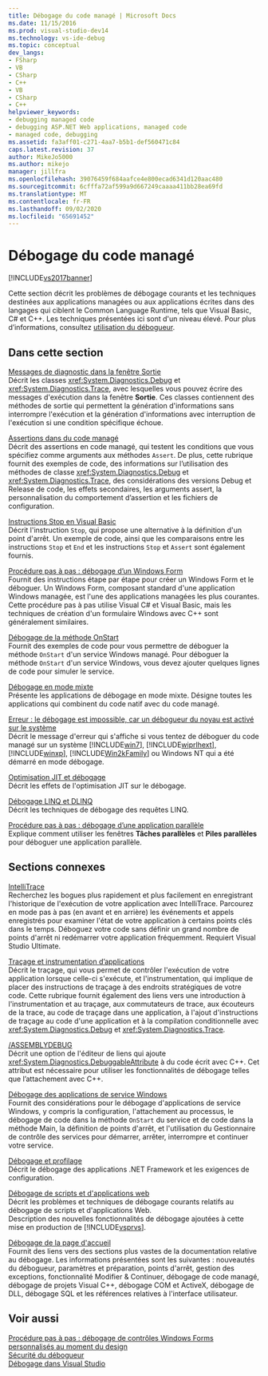 ```yaml
---
title: Débogage du code managé | Microsoft Docs
ms.date: 11/15/2016
ms.prod: visual-studio-dev14
ms.technology: vs-ide-debug
ms.topic: conceptual
dev_langs:
- FSharp
- VB
- CSharp
- C++
- VB
- CSharp
- C++
helpviewer_keywords:
- debugging managed code
- debugging ASP.NET Web applications, managed code
- managed code, debugging
ms.assetid: fa3aff01-c271-4aa7-b5b1-def560471c84
caps.latest.revision: 37
author: MikeJo5000
ms.author: mikejo
manager: jillfra
ms.openlocfilehash: 39076459f684aafce4e800ecad6341d120aac480
ms.sourcegitcommit: 6cfffa72af599a9d667249caaaa411bb28ea69fd
ms.translationtype: MT
ms.contentlocale: fr-FR
ms.lasthandoff: 09/02/2020
ms.locfileid: "65691452"
---
```

# <a name="debugging-managed-code"></a>Débogage du code managé
[!INCLUDE[vs2017banner](../includes/vs2017banner.md)]

Cette section décrit les problèmes de débogage courants et les techniques destinées aux applications managées ou aux applications écrites dans des langages qui ciblent le Common Language Runtime, tels que Visual Basic, C# et C++. Les techniques présentées ici sont d'un niveau élevé. Pour plus d’informations, consultez [utilisation du débogueur](../debugger/debugger-basics.md).  
  
## <a name="in-this-section"></a>Dans cette section  
 [Messages de diagnostic dans la fenêtre Sortie](../debugger/diagnostic-messages-in-the-output-window.md)  
 Décrit les classes <xref:System.Diagnostics.Debug> et <xref:System.Diagnostics.Trace>, avec lesquelles vous pouvez écrire des messages d'exécution dans la fenêtre **Sortie**. Ces classes contiennent des méthodes de sortie qui permettent la génération d'informations sans interrompre l'exécution et la génération d'informations avec interruption de l'exécution si une condition spécifique échoue.  
  
 [Assertions dans du code managé](../debugger/assertions-in-managed-code.md)  
 Décrit des assertions en code managé, qui testent les conditions que vous spécifiez comme arguments aux méthodes `Assert`. De plus, cette rubrique fournit des exemples de code, des informations sur l’utilisation des méthodes de classe <xref:System.Diagnostics.Debug> et <xref:System.Diagnostics.Trace>, des considérations des versions Debug et Release de code, les effets secondaires, les arguments assert, la personnalisation du comportement d’assertion et les fichiers de configuration.  
  
 [Instructions Stop en Visual Basic](../debugger/stop-statements-in-visual-basic.md)  
 Décrit l'instruction `Stop`, qui propose une alternative à la définition d'un point d'arrêt. Un exemple de code, ainsi que les comparaisons entre les instructions `Stop` et `End` et les instructions `Stop` et `Assert` sont également fournis.  
  
 [Procédure pas à pas : débogage d’un Windows Form](../debugger/walkthrough-debugging-a-windows-form.md)  
 Fournit des instructions étape par étape pour créer un Windows Form et le déboguer. Un Windows Form, composant standard d'une application Windows managée, est l'une des applications managées les plus courantes. Cette procédure pas à pas utilise Visual C# et Visual Basic, mais les techniques de création d'un formulaire Windows avec C++ sont généralement similaires.  
  
 [Débogage de la méthode OnStart](../debugger/how-to-debug-the-onstart-method.md)  
 Fournit des exemples de code pour vous permettre de déboguer la méthode `OnStart` d'un service Windows managé. Pour déboguer la méthode `OnStart` d'un service Windows, vous devez ajouter quelques lignes de code pour simuler le service.  
  
 [Débogage en mode mixte](../debugger/debugging-mixed-mode-applications.md)  
 Présente les applications de débogage en mode mixte. Désigne toutes les applications qui combinent du code natif avec du code managé.  
  
 [Erreur : le débogage est impossible, car un débogueur du noyau est activé sur le système](../debugger/error-debugging-isn-t-possible-because-a-kernel-debugger-is-enabled-on-the-system.md)  
 Décrit le message d'erreur qui s'affiche si vous tentez de déboguer du code managé sur un système [!INCLUDE[win7](../includes/win7-md.md)], [!INCLUDE[wiprlhext](../includes/wiprlhext-md.md)], [!INCLUDE[winxp](../includes/winxp-md.md)], [!INCLUDE[Win2kFamily](../includes/win2kfamily-md.md)] ou Windows NT qui a été démarré en mode débogage.  
  
 [Optimisation JIT et débogage](../debugger/jit-optimization-and-debugging.md)  
 Décrit les effets de l'optimisation JIT sur le débogage.  
  
 [Débogage LINQ et DLINQ](../debugger/debugging-linq.md)  
 Décrit les techniques de débogage des requêtes LINQ.  
  
 [Procédure pas à pas : débogage d’une application parallèle](../debugger/walkthrough-debugging-a-parallel-application.md)  
 Explique comment utiliser les fenêtres **Tâches parallèles** et **Piles parallèles** pour déboguer une application parallèle.  
  
## <a name="related-sections"></a>Sections connexes  
 [IntelliTrace](../debugger/intellitrace.md)  
 Recherchez les bogues plus rapidement et plus facilement en enregistrant l'historique de l'exécution de votre application avec IntelliTrace. Parcourez en mode pas à pas (en avant et en arrière) les événements et appels enregistrés pour examiner l'état de votre application à certains points clés dans le temps. Déboguez votre code sans définir un grand nombre de points d'arrêt ni redémarrer votre application fréquemment. Requiert Visual Studio Ultimate.  
  
 [Traçage et instrumentation d’applications](https://msdn.microsoft.com/library/773b6fc4-9013-4322-b728-5dec7a72e743)  
 Décrit le traçage, qui vous permet de contrôler l'exécution de votre application lorsque celle-ci s'exécute, et l'instrumentation, qui implique de placer des instructions de traçage à des endroits stratégiques de votre code. Cette rubrique fournit également des liens vers une introduction à l'instrumentation et au traçage, aux commutateurs de trace, aux écouteurs de la trace, au code de traçage dans une application, à l'ajout d'instructions de traçage au code d'une application et à la compilation conditionnelle avec <xref:System.Diagnostics.Debug> et <xref:System.Diagnostics.Trace>.  
  
 [/ASSEMBLYDEBUG](https://msdn.microsoft.com/library/94443af3-470c-41d7-83a0-7434563d7982)  
 Décrit une option de l'éditeur de liens qui ajoute <xref:System.Diagnostics.DebuggableAttribute> à du code écrit avec C++. Cet attribut est nécessaire pour utiliser les fonctionnalités de débogage telles que l’attachement avec C++.  
  
 [Débogage des applications de service Windows](https://msdn.microsoft.com/library/63ab0800-0f05-4f1e-88e6-94c73fd920a2)  
 Fournit des considérations pour le débogage d'applications de service Windows, y compris la configuration, l'attachement au processus, le débogage de code dans la méthode `OnStart` du service et de code dans la méthode Main, la définition de points d'arrêt, et l'utilisation du Gestionnaire de contrôle des services pour démarrer, arrêter, interrompre et continuer votre service.  
  
 [Débogage et profilage](https://msdn.microsoft.com/library/4a04863e-2475-46f4-bc3f-3c11510c2a4b)  
 Décrit le débogage des applications .NET Framework et les exigences de configuration.  
  
 [Débogage de scripts et d'applications web](../debugger/debugging-web-applications-and-script.md)  
 Décrit les problèmes et techniques de débogage courants relatifs au débogage de scripts et d'applications Web.  
 Description des nouvelles fonctionnalités de débogage ajoutées à cette mise en production de [!INCLUDE[vsprvs](../includes/vsprvs-md.md)].  
  
 [Débogage de la page d'accueil](../debugger/debugging-in-visual-studio.md)  
 Fournit des liens vers des sections plus vastes de la documentation relative au débogage. Les informations présentées sont les suivantes : nouveautés du débogueur, paramètres et préparation, points d'arrêt, gestion des exceptions, fonctionnalité Modifier &amp; Continuer, débogage de code managé, débogage de projets Visual C++, débogage COM et ActiveX, débogage de DLL, débogage SQL et les références relatives à l'interface utilisateur.  
  
## <a name="see-also"></a>Voir aussi  
 [Procédure pas à pas : débogage de contrôles Windows Forms personnalisés au moment du design](https://msdn.microsoft.com/library/1fd83ccd-3798-42fc-85a3-6cba99467387)   
 [Sécurité du débogueur](../debugger/debugger-security.md)   
 [Débogage dans Visual Studio](../debugger/debugging-in-visual-studio.md)
